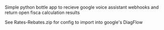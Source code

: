 Simple python bottle app to recieve google voice assistant webhooks and return open fisca calculation results

See Rates-Rebates.zip for config to import into google's DiagFlow
